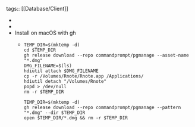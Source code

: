 tags:: [[Database/Client]]

-
-
- Install on macOS with gh
	- ```shell
	  TEMP_DIR=$(mktemp -d)
	  cd $TEMP_DIR
	  gh release download --repo commandprompt/pgmanage --asset-name "*.dmg"
	  DMG_FILENAME=$(ls)
	  hdiutil attach $DMG_FILENAME
	  cp -r /Volumes/Rnote/Rnote.app /Applications/
	  hdiutil detach "/Volumes/Rnote"
	  popd > /dev/null
	  rm -r $TEMP_DIR
	  
	  TEMP_DIR=$(mktemp -d)
	  gh release download --repo commandprompt/pgmanage --pattern "*.dmg" --dir $TEMP_DIR
	  open $TEMP_DIR/*.dmg && rm -r $TEMP_DIR
	  ```
